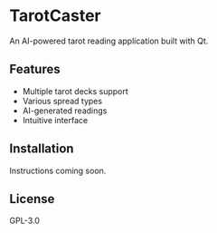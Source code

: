 # TarotCaster

An AI-powered tarot reading application built with Qt.

## Features
- Multiple tarot decks support
- Various spread types
- AI-generated readings
- Intuitive interface

## Installation
Instructions coming soon.

## License
GPL-3.0
